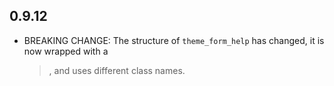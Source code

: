 ## 0.9.12

- BREAKING CHANGE: The structure of `theme_form_help` has changed, it is now wrapped with a <blockquote>, and uses different class names.
